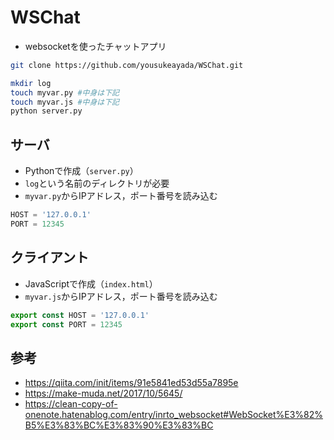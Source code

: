 # WSChat
- websocketを使ったチャットアプリ
```bash
git clone https://github.com/yousukeayada/WSChat.git

mkdir log
touch myvar.py #中身は下記
touch myvar.js #中身は下記
python server.py
```

## サーバ
- Pythonで作成（`server.py`）
- `log`という名前のディレクトリが必要
- `myvar.py`からIPアドレス，ポート番号を読み込む
```python
HOST = '127.0.0.1'
PORT = 12345
```

## クライアント
- JavaScriptで作成（`index.html`）
- `myvar.js`からIPアドレス，ポート番号を読み込む
```js
export const HOST = '127.0.0.1'
export const PORT = 12345
```

## 参考
- https://qiita.com/init/items/91e5841ed53d55a7895e
- https://make-muda.net/2017/10/5645/
- https://clean-copy-of-onenote.hatenablog.com/entry/inrto_websocket#WebSocket%E3%82%B5%E3%83%BC%E3%83%90%E3%83%BC
